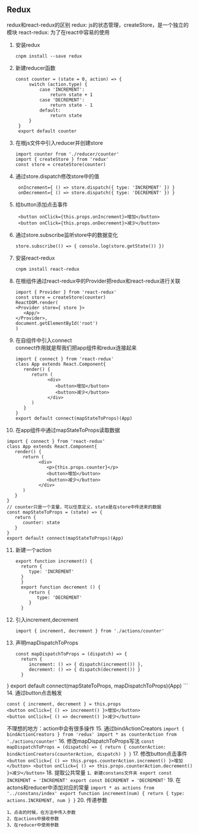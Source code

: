 ## Redux

redux和react-redux的区别
redux: js的状态管理，createStore，是一个独立的模块
react-redux: 为了在react中容易的使用

1. 安装redux
   ```
   cnpm install --save redux
   ```
2. 新建reducer函数
   ```
   const counter = (state = 0, action) => {
        switch (action.type) {
            case 'INCREMENT':
                return state + 1
            case 'DECREMENT':
                return state - 1
            default:
                return state
        }
    }
    export default counter
   ```
3. 在根js文件中引入reducer并创建store
   ```
   import counter from './reducer/counter'
   import { createStore } from 'redux'
   const store = createStore(counter)
   ```
4. 通过store.dispatch修改store中的值
   ```
    onIncrement={ () => store.dispatch({ type: 'INCREMENT' }) }
    onDecrement={ () => store.dispatch({ type: 'DECREMENT' }) }
   ```
5. 给button添加点击事件
   ```
    <button onClick={this.props.onIncrement}>增加</button>
    <button onClick={this.props.onDecrement}>减少</button>
   ```
6. 通过store.subscribe监听store中的数据变化
   ```
   store.subscribe(() => { console.log(store.getState()) })
   ```
7. 安装react-redux
   ```
   cnpm install react-redux
   ```
8. 在根组件通过react-redux中的Provider把redux和react-redux进行关联
   ```
   import { Provider } from 'react-redux'
   const store = createStore(counter)
   ReactDOM.render(
   <Provider store={ store }>
      <App/>
   </Provider>,
   document.getElementById('root')
   )
   ```
9. 在自组件中引入connect<br/>
   connect作用就是帮我们把app组件和redux连接起来
   ```
   import { connect } from 'react-redux'
   class App extends React.Component{
      render() {
         return (
               <div>
                  <button>增加</button>
                  <button>减少</button>
               </div>
         )
      }
   }
   export default connect(mapStateToProps)(App)
   ```
10. 在app组件中通过mapStateToProps读取数据
   ```
   import { connect } from 'react-redux'
   class App extends React.Component{
      render() {
         return (
               <div>
                  <p>{this.props.counter}</p>
                  <button>增加</button>
                  <button>减少</button>
               </div>
         )
      }
   }
   // counter只是一个变量，可以任意定义，state是在store中传进来的数据
   const mapStateToProps = (state) => {
      return {
         counter: state
      }
   }
   export default connect(mapStateToProps)(App)
   ``` 
11. 新建一个action
    ```
    export function increment() {
      return {
         type: 'INCREMENT'
      }
      }
      export function decrement () {
         return {
            type: 'DECREMENT'
         }
      }
    ```
12. 引入increment,decrement
    ```
    import { increment, decrement } from './actions/counter'
    ```
13. 声明mapDispatchToProps
    ```
    const mapDispatchToProps = (dispatch) => {
      return {
         increment: () => { dispatch(increment()) },
         decrement: () => { dispatch(decrement()) }
      }
   }
   export default connect(mapStateToProps, mapDispatchToProps)(App)
    ```
14. 通过button点击触发
   ```
   const { increment, decrement } = this.props
   <button onClick={ () => increment() }>增加</button>
   <button onClick={ () => decrement() }>减少</button>
   ```
不理想的地方：action中会有很多操作
15. 通过bindActionCreators
    ```
    import { bindActionCreators } from 'redux'
    import * as counterAction from './actions/counter'
    ```
16. 修改mapDispatchToProps写法
    ```
    const mapDispatchToProps = (dispatch) => {
      return {
         counterAction: bindActionCreators(counterAction, dispatch)
      }
   }
    ```
17. 修改button点击事件
    ```
    <button onClick={ () => this.props.counterAction.increment() }>增加</button>
    <button onClick={ () => this.props.counterAction.decrement() }>减少</button>
    ```
18. 提取公共常量
    ```
    1、新建constans文件夹
    export const INCREMENT = 'INCREMENT'
    export const DECREMENT = 'DECREMENT'
    ```
19. 在actons和reducer中添加对应的常量
      ```
      import * as actions from '../constans/index'
      export function increment(num) {
         return {
            type: actions.INCREMENT,
            num
         }
      }
      ```
20. 传递参数
   ```
   1、点击的时候，在方法中传入参数
   2、在actions中接收参数
   3、在reducer中使用参数
   ```
    